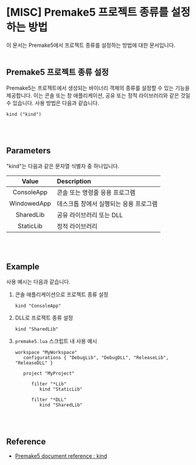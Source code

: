 # [MISC] Premake5 프로젝트 종류를 설정하는 방법

이 문서는 Premake5에서 프로젝트 종류를 설정하는 방법에 대한 문서입니다.
<br><br>


## Premake5 프로젝트 종류 설정 

Premake5는 프로젝트에서 생성되는 바이너리 객체의 종류를 설정할 수 있는 기능을 제공합니다. 이는 콘솔 또는 창 애플리케이션, 공유 또는 정적 라이브러리와 같은 것일 수 있습니다. 사용 방법은 다음과 같습니다.

```
kind ("kind")
```

<br><br>


## Parameters

"kind"는 다음과 같은 문자열 식별자 중 하나입니다.

| Value | Description |
|:---:|:---|
| ConsoleApp | 콘솔 또는 명령줄 응용 프로그램 |
| WindowedApp | 데스크톱 창에서 실행되는 응용 프로그램 |
| SharedLib | 공유 라이브러리 또는 DLL |
| StaticLib | 정적 라이브러리 |

<br><br>


## Example

사용 예시는 다음과 같습니다.

1. 콘솔 애플리케이션으로 프로젝트 종류 설정
   ```
   kind "ConsoleApp"
   ```
2. DLL로 프로젝트 종류 설정
   ```
   kind "SharedLib"
   ```
3. `premake5.lua` 스크립트 내 사용 예시
   ```
   workspace "MyWorkspace"
      configurations { "DebugLib", "DebugDLL", "ReleaseLib", "ReleaseDLL" }

      project "MyProject"

         filter "*Lib"
            kind "StaticLib"

         filter "*DLL"
            kind "SharedLib"
   ```
<br><br>


## Reference
- [Premake5 document reference : kind](https://premake.github.io/docs/kind/)